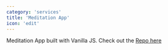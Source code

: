 ```yaml
---
category: 'services'
title: 'Meditation App'
icon: 'edit'
---
```

Meditation App built with Vanilla JS. Check out the [Repo here](https://github.com/sokradyschey/meditation-app)